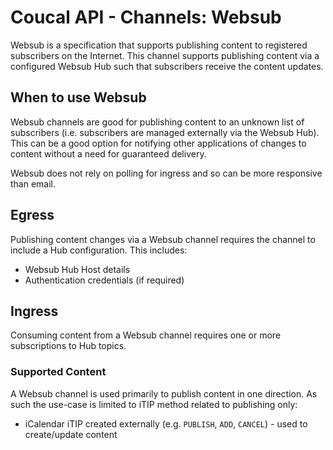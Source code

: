# Coucal API - Channels: Websub

Websub is a specification that supports publishing content to registered subscribers on the Internet. This channel
supports publishing content via a configured Websub Hub such that subscribers receive the content updates.

## When to use Websub

Websub channels are good for publishing content to an unknown list of subscribers (i.e. subscribers are managed
externally via the Websub Hub). This can be a good option for notifying other applications of changes to content
without a need for guaranteed delivery.

Websub does not rely on polling for ingress and so can be more responsive than email. 

## Egress

Publishing content changes via a Websub channel requires the channel to include a Hub configuration. This includes:

- Websub Hub Host details
- Authentication credentials (if required)

## Ingress

Consuming content from a Websub channel requires one or more subscriptions to Hub topics.

### Supported Content

A Websub channel is used primarily to publish content in one direction. As such the use-case is limited to iTIP method
related to publishing only:

* iCalendar iTIP created externally (e.g. `PUBLISH`, `ADD`, `CANCEL`) - used to
create/update content
